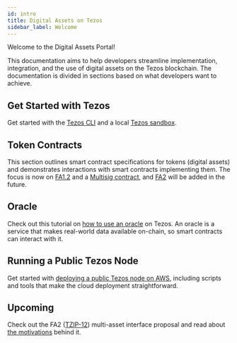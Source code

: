 ```yaml
---
id: intro
title: Digital Assets on Tezos
sidebar_label: Welcome
---
```


Welcome to the Digital Assets Portal! 

This documentation aims to help developers streamline implementation, integration, and the use of digital assets on the Tezos blockchain. The documentation is divided in sections based on what developers want to achieve.

## Get Started with Tezos

Get started with the [Tezos CLI](/docs/setup/1-tezos-client) and a local [Tezos sandbox](/docs/setup/2-sandbox).

## Token Contracts

This section outlines smart contract specifications for tokens (digital assets) and demonstrates interactions with smart contracts implementing them. The focus is now on [FA1.2](/docs/token-contracts/fa12/1-fa12-intro) and a [Multisig contract](/docs/token-contracts/multisig-specialized/1-multisig-specialized-intro), and [FA2](https://medium.com/@TQTezos/introducing-fa2-a-multi-asset-interface-for-tezos-55173d505e5f) will be added in the future.

## Oracle
Check out this tutorial on [how to use an oracle](/docs/oracle) on Tezos. An oracle is a service that makes real-world data available on-chain, so smart contracts can interact with it. 

## Running a Public Tezos Node
Get started with [deploying a public Tezos node on AWS](/docs/run-a-node/1-run-a-node-intro), including scripts and tools that make the cloud deployment straightforward.

## Upcoming

Check out the FA2 ([TZIP-12](https://gitlab.com/tzip/tzip/-/blob/master/proposals/tzip-12/tzip-12.md)) multi-asset interface proposal and read about [the motivations](https://medium.com/@TQTezos/introducing-fa2-a-multi-asset-interface-for-tezos-55173d505e5f) behind it.
